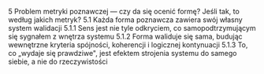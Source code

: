 5 Problem metryki poznawczej — czy da się ocenić formę? Jeśli tak, to według jakich metryk?
5.1 Każda forma poznawcza zawiera swój własny system walidacji
5.1.1 Sens jest nie tyle odkryciem, co samopodtrzymującym się sygnałem z wnętrza systemu
5.1.2 Forma waliduje się sama, budując wewnętrzne kryteria spójności, koherencji i logicznej kontynuacji
5.1.3 To, co „wydaje się prawdziwe", jest efektem strojenia systemu do samego siebie, a nie do rzeczywistości
